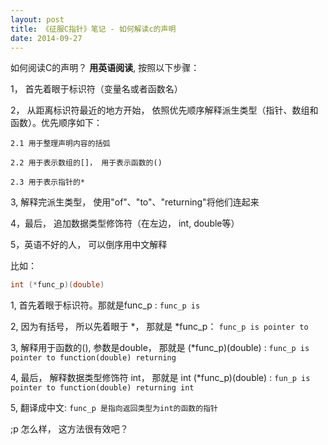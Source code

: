```yaml
---
layout: post
title: 《征服C指针》笔记 - 如何解读c的声明
date: 2014-09-27
---
```


如何阅读C的声明？ **用英语阅读**, 按照以下步骤：

1， 首先着眼于标识符（变量名或者函数名）

2， 从距离标识符最近的地方开始， 依照优先顺序解释派生类型（指针、数组和函数）。优先顺序如下：

    2.1 用于整理声明内容的括弧

    2.2 用于表示数组的[]， 用于表示函数的()

    2.3 用于表示指针的*

3, 解释完派生类型， 使用"of"、"to"、"returning"将他们连起来

4，最后， 追加数据类型修饰符（在左边， int, double等）

5，英语不好的人， 可以倒序用中文解释

比如：

```c
int (*func_p)(double)
```

1, 首先着眼于标识符。那就是func_p : `func_p is`

2, 因为有括号， 所以先着眼于 *， 那就是 *func_p： `func_p is pointer to`

3, 解释用于函数的(), 参数是double， 那就是 (*func_p)(double) : `func_p is pointer to function(double) returning`

4, 最后， 解释数据类型修饰符 int， 那就是 int (*func_p)(double) : `fun_p is pointer to function(double) returning int`

5, 翻译成中文: `func_p 是指向返回类型为int的函数的指针`

;p 怎么样， 这方法很有效吧？
